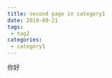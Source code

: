 ```yaml
---
title: second page in category1
date: 2019-09-21
tags:
 - tag2
categories:
 - category1
---
```


你好
